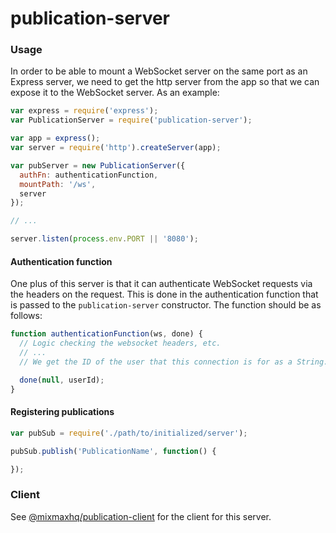 publication-server
=====

### Usage
In order to be able to mount a WebSocket server on the same port as an
Express server, we need to get the http server from the app so that we can
expose it to the WebSocket server. As an example:

```js
var express = require('express');
var PublicationServer = require('publication-server');

var app = express();
var server = require('http').createServer(app);

var pubServer = new PublicationServer({
  authFn: authenticationFunction,
  mountPath: '/ws',
  server
});

// ...

server.listen(process.env.PORT || '8080');
```


#### Authentication function

One plus of this server is that it can authenticate WebSocket requests via the
headers on the request. This is done in the authentication function that is
passed to the `publication-server` constructor. The function should be as
follows:

```js
function authenticationFunction(ws, done) {
  // Logic checking the websocket headers, etc.
  // ...
  // We get the ID of the user that this connection is for as a String.

  done(null, userId);
}
```

#### Registering publications

```js
var pubSub = require('./path/to/initialized/server');

pubSub.publish('PublicationName', function() {

});
```


### Client

See [@mixmaxhq/publication-client](https://github.com/mixmaxhq/publication-server/blob/master/client/README.md) for the client for this server.
